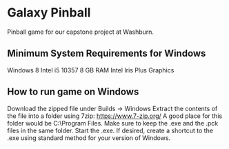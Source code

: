 # Galaxy Pinball
Pinball game for our capstone project at Washburn.

Minimum System Requirements for Windows
---------------------------
Windows 8
Intel i5 10357
8 GB RAM
Intel Iris Plus Graphics

How to run game on Windows
---------------------------
Download the zipped file under Builds -> Windows
Extract the contents of the file into a folder using 7zip: https://www.7-zip.org/
A good place for this folder would be C:\Program Files.
Make sure to keep the .exe and the .pck files in the same folder.
Start the .exe.
If desired, create a shortcut to the .exe using standard method for your version of Windows.
